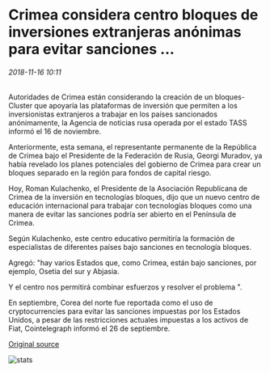 # Crimea considera centro bloques de inversiones extranjeras anónimas para evitar sanciones ...

###### 2018-11-16 10:11

Autoridades de Crimea están considerando la creación de un bloques-Cluster que apoyaría las plataformas de inversión que permiten a los inversionistas extranjeros a trabajar en los países sancionados anónimamente, la Agencia de noticias rusa operada por el estado TASS informó el 16 de noviembre.

Anteriormente, esta semana, el representante permanente de la República de Crimea bajo el Presidente de la Federación de Rusia, Georgi Muradov, ya había revelado los planes potenciales del gobierno de Crimea para crear un bloques separado en la región para fondos de capital riesgo.

Hoy, Roman Kulachenko, el Presidente de la Asociación Republicana de Crimea de la inversión en tecnologías bloques, dijo que un nuevo centro de educación internacional para trabajar con tecnologías bloques como una manera de evitar las sanciones podría ser abierto en el Península de Crimea.

Según Kulachenko, este centro educativo permitiría la formación de especialistas de diferentes países bajo sanciones en tecnología bloques.

Agregó: "hay varios Estados que, como Crimea, están bajo sanciones, por ejemplo, Osetia del sur y Abjasia.

Y el centro nos permitirá combinar esfuerzos y resolver el problema ".

En septiembre, Corea del norte fue reportada como el uso de cryptocurrencies para evitar las sanciones impuestas por los Estados Unidos, a pesar de las restricciones actuales impuestas a los activos de Fiat, Cointelegraph informó el 26 de septiembre.

[Original source](https://cointelegraph.com/news/crimea-considers-blockchain-center-for-anonymous-foreign-investments-to-avoid-sanctions)

![stats](https://c.statcounter.com/11760860/0/a89fa40b/1/ "stats")